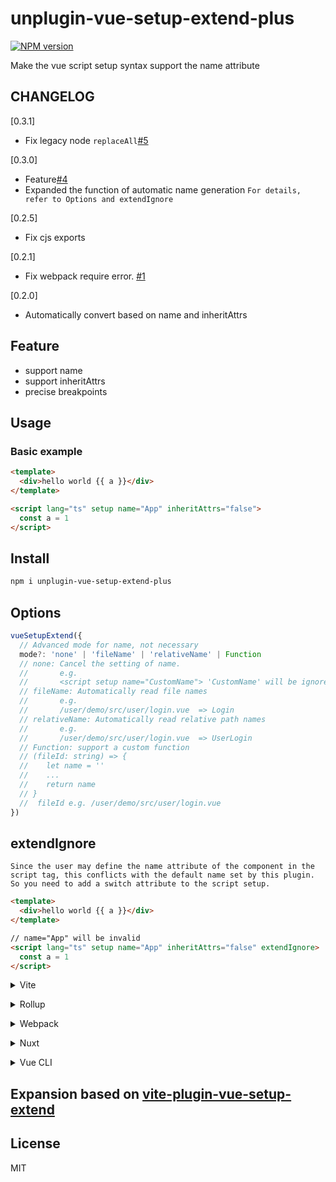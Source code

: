# unplugin-vue-setup-extend-plus

[![NPM version](https://img.shields.io/npm/v/unplugin-vue-setup-extend-plus?color=a1b858&label=)](https://www.npmjs.com/package/unplugin-vue-setup-extend-plus)

Make the vue script setup syntax support the name attribute

## CHANGELOG

[0.3.1]
- Fix legacy node `replaceAll`[#5](https://github.com/chenxch/unplugin-vue-setup-extend-plus/issues/5)

[0.3.0]
- Feature[#4](https://github.com/chenxch/unplugin-vue-setup-extend-plus/issues/4)
- Expanded the function of automatic name generation
`For details, refer to Options and extendIgnore`

[0.2.5]
- Fix cjs exports

[0.2.1]
- Fix webpack require error. [#1](https://github.com/chenxch/unplugin-vue-setup-extend-plus/issues/1)

[0.2.0]
- Automatically convert based on name and inheritAttrs
## Feature 

- support name
- support inheritAttrs
- precise breakpoints
## Usage
### Basic example

```html
<template>
  <div>hello world {{ a }}</div>
</template>

<script lang="ts" setup name="App" inheritAttrs="false">
  const a = 1
</script>
```
## Install

```bash
npm i unplugin-vue-setup-extend-plus
```

## Options

```ts
vueSetupExtend({
  // Advanced mode for name, not necessary
  mode?: 'none' | 'fileName' | 'relativeName' | Function
  // none: Cancel the setting of name.
  //       e.g.
  //       <script setup name="CustomName"> 'CustomName' will be ignored
  // fileName: Automatically read file names
  //       e.g.
  //       /user/demo/src/user/login.vue  => Login
  // relativeName: Automatically read relative path names
  //       e.g.
  //       /user/demo/src/user/login.vue  => UserLogin
  // Function: support a custom function
  // (fileId: string) => {
  //    let name = ''
  //    ...
  //    return name
  // }
  //  fileId e.g. /user/demo/src/user/login.vue
})

```

## extendIgnore

`Since the user may define the name attribute of the component in the script tag, this conflicts with the default name set by this plugin. So you need to add a switch attribute to the script setup.`

```html
<template>
  <div>hello world {{ a }}</div>
</template>

// name="App" will be invalid
<script lang="ts" setup name="App" inheritAttrs="false" extendIgnore>
  const a = 1
</script>
```


<details>
<summary>Vite</summary><br>

```ts
// vite.config.ts
import vueSetupExtend from 'unplugin-vue-setup-extend-plus/vite'

export default defineConfig({
  plugins: [
    vueSetupExtend({ /* options */ }),
  ],
})
```

<br></details>

<details>
<summary>Rollup</summary><br>

```ts
// rollup.config.js
import vueSetupExtend from 'unplugin-vue-setup-extend-plus/rollup'

export default {
  plugins: [
    vueSetupExtend({ /* options */ }),
  ],
}
```

<br></details>


<details>
<summary>Webpack</summary><br>

```ts
// webpack.config.js
module.exports = {
  /* ... */
  plugins: [
    require('unplugin-vue-setup-extend-plus/webpack')({ /* options */ })
  ]
}
```

<br></details>

<details>
<summary>Nuxt</summary><br>

```ts
// nuxt.config.js
export default {
  buildModules: [
    ['unplugin-vue-setup-extend-plus/nuxt', { /* options */ }],
  ],
}
```

> This module works for both Nuxt 2 and [Nuxt Vite](https://github.com/nuxt/vite)

<br></details>

<details>
<summary>Vue CLI</summary><br>

```ts
// vue.config.js
module.exports = {
  configureWebpack: {
    plugins: [
      require('unplugin-vue-setup-extend-plus/webpack')({ /* options */ }),
    ],
  },
}
```

<br></details>

## Expansion based on [vite-plugin-vue-setup-extend](https://github.com/vbenjs/vite-plugin-vue-setup-extend)

## License

MIT
